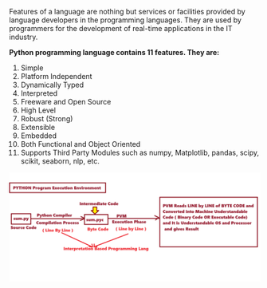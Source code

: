 Features of a language are nothing but services or facilities provided by language developers in the programming languages. They are used by programmers for the development of real-time applications in the IT industry. 

**Python programming language contains 11 features. They are:**

1. Simple
2. Platform Independent
3. Dynamically Typed
4. Interpreted
5. Freeware and Open Source
6. High Level
7. Robust (Strong)
8. Extensible
9. Embedded
10. Both Functional and Object Oriented
11. Supports Third Party Modules such as numpy, Matplotlib, pandas, scipy, scikit, seaborn, nlp, etc.

![Alt text](pythonFeature.png)